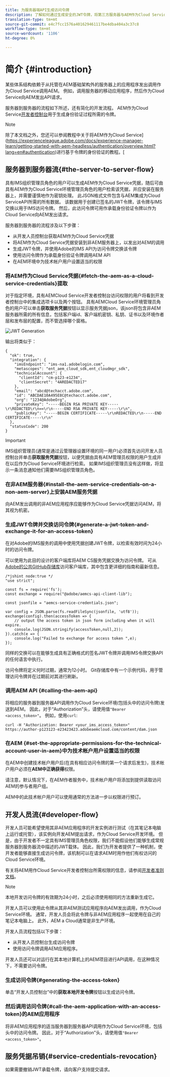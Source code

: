 ```yaml
---
title: 为服务器端API生成访问令牌
description: 了解如何通过生成安全的JWT令牌，将第三方服务器与AEM作为Cloud Service进行通信
translation-type: tm+mt
source-git-commit: e4c7fcc1576a401629461117be4dba404a3c37c8
workflow-type: tm+mt
source-wordcount: '1106'
ht-degree: 0%

---
```



# 简介 {#introduction}

某些体系结构依赖于从托管在AEM基础架构外的服务器上的应用程序发出调用作为Cloud Service调用AEM。 例如，调用服务器的移动应用程序，然后作为Cloud Service向AEM发出API请求。

服务器到服务器的流程如下所述，还有简化的开发流程。 AEM作为Cloud Service[开发者控制台](development-guidelines.md#crxde-lite-and-developer-console)用于生成身份验证过程所需的令牌。

>[!NOTE]
>
>除了本文档之外，您还可以参阅教程中关于将AEM作为Cloud Service](https://experienceleague.adobe.com/docs/experience-manager-learn/getting-started-with-aem-headless/authentication/overview.html?lang=en#authentication)进行基于令牌的身份验证的教程。[

## 服务器到服务器流{#the-server-to-server-flow}

具有IMS组织管理员角色的用户可以生成AEM作为Cloud Service凭据，随后可由具有AEM作为Cloud Service环境管理员角色的用户检索该凭据，并应安装在服务器上，并需要谨慎地作为密钥处理。 此JSON格式文件包含与AEM集成为Cloud ServiceAPI所需的所有数据。 该数据用于创建已签名的JWT令牌，该令牌与IMS交换以用于IMS访问令牌。 然后，此访问令牌可用作承载身份验证令牌以作为Cloud Service向AEM发出请求。

服务器到服务器的流程涉及以下步骤：

* 从开发人员控制台获取AEM作为Cloud Service凭据
* 将AEM作为Cloud Service凭据安装到非AEM服务器上，以发出对AEM的调用
* 生成JWT令牌，并使用Adobe的IMS API为访问令牌交换该令牌
* 使用访问令牌作为承载身份验证令牌调用AEM API
* 在AEM环境中为技术帐户用户设置适当的权限

### 将AEM作为Cloud Service凭据{#fetch-the-aem-as-a-cloud-service-credentials}提取

对于指定环境，具有AEMCloud Service开发者控制台访问权限的用户将看到开发者控制台中的集成选项卡以及两个按钮。 具有AEMCloud Service环境管理员角色的用户可以单击&#x200B;**获取服务凭据**&#x200B;按钮以显示服务凭据json，该json将包含非AEM服务器所需的所有信息，包括客户端id、客户端机密钥、私钥、证书以及环境作者层和发布层的配置，而不管选择哪个窗格。

![JWT Generation](assets/JWTtoken3.png)

输出将类似于：

```
{
  "ok": true,
  "integration": {
    "imsEndpoint": "ims-na1.adobelogin.com",
    "metascopes": "ent_aem_cloud_sdk,ent_cloudmgr_sdk",
    "technicalAccount": {
      "clientId": "cm-p123-e1234",
      "clientSecret": "4AREDACTED17"
    },
    "email": "abcd@techacct.adobe.com",
    "id": "ABCDAE10A495E8C@techacct.adobe.com",
    "org": "1234@AdobeOrg",
    "privateKey": "-----BEGIN RSA PRIVATE KEY-----\r\REDACTED\r\n==\r\n-----END RSA PRIVATE KEY-----\r\n",
    "publicKey": "-----BEGIN CERTIFICATE-----\r\nREDACTED\r\n-----END CERTIFICATE-----\r\n"
  },
  "statusCode": 200
}
```

>[!IMPORTANT]
>
>IMS组织管理员(通常是通过云管理器设置环境的同一用户)必须首先访问开发人员控制台并单击&#x200B;**获取服务凭据**&#x200B;按钮，以便凭据由具有AEM管理员权限的用户生成并在以后作为Cloud Service环境进行检索。 如果IMS组织管理员没有这样做，将显示一条消息通知他们需要IMS组织管理员角色。

### 在非AEM服务器{#install-the-aem-service-credentials-on-a-non-aem-server}上安装AEM服务凭据

向AEM发出调用的非AEM应用程序应能够作为Cloud Service凭据访问AEM，将其视为机密。

### 生成JWT令牌并交换访问令牌{#generate-a-jwt-token-and-exchange-it-for-an-access-token}

在对Adobe的IMS服务的调用中使用凭据创建JWT令牌，以检索有效时间为24小时的访问令牌。

可以使用为此目的设计的客户端库将AEM CS服务凭据交换为访问令牌。 可从[Adobe的公共GitHub存储库](https://github.com/adobe/aemcs-api-client-lib)访问客户端库，其中包含更详细的指南和最新信息。

```
/*jshint node:true */
"use strict";

const fs = require('fs');
const exchange = require("@adobe/aemcs-api-client-lib");

const jsonfile = "aemcs-service-credentials.json";

var config = JSON.parse(fs.readFileSync(jsonfile, 'utf8'));
exchange(config).then(accessToken => {
    // output the access token in json form including when it will expire.
    console.log(JSON.stringify(accessToken,null,2));
}).catch(e => {
    console.log("Failed to exchange for access token ",e);
});
```

同样的交换可以在能够生成具有正确格式的签名JWT令牌并调用IMS令牌交换API的任何语言中执行。

访问令牌将定义何时过期，通常为12小时。 Git存储库中有一个示例代码，用于管理访问令牌并在过期前对其进行刷新。

### 调用AEM API {#calling-the-aem-api}

将相应的服务器到服务器API调用作为Cloud Service环境(包括头中的访问令牌)发送到AEM。 因此，对于“Authorization”头，请使用值`"Bearer <access_token>"`。 例如，使用`curl`:

```curlc
curl -H "Authorization: Bearer <your_ims_access_token>" https://author-p123123-e23423423.adobeaemcloud.com/content/dam.json
```

### 在AEM {#set-the-appropriate-permissions-for-the-technical-account-user-in-aem}中为技术帐户用户设置适当的权限

在AEM中创建技术帐户用户后(在具有相应访问令牌的第一个请求后发生)，技术帐户用户必须在&#x200B;**AEM中正确获得**&#x200B;权限。

请注意，默认情况下，在AEM作者服务中，技术帐户用户将添加到提供读取访问AEM的参与者用户组。

AEM中的此技术帐户用户可以使用通常的方法进一步以权限进行预订。

## 开发人员流{#developer-flow}

开发人员可能希望使用其非AEM应用程序的开发实例进行测试（在其笔记本电脑上运行或托管），该实例向开发AEM提出请求，作为Cloud Service开发环境。 但是，由于开发者不一定具有IMS管理员角色权限，我们不能假设他们能够生成常规服务器到服务器流中描述的JWT载体。 因此，我们为开发者提供了一种机制，使开发者能够直接生成访问令牌，该机制可以在请求AEM时用作他们有权访问的Cloud Service环境。

有关将AEM用作Cloud Service开发者控制台所需权限的信息，请参阅[开发者准则文档](/help/implementing/developing/introduction/development-guidelines.md#crxde-lite-and-developer-console)。

>[!NOTE]
>
>本地开发访问令牌的有效期为24小时，之后必须使用相同的方法重新生成它。

开发人员可以使用此令牌从其非AEM测试应用程序向AEM发出调用，作为Cloud Service环境。 通常，开发人员会将此令牌与非AEM应用程序一起使用在自己的笔记本电脑上。 此外，AEM a Cloud通常是非生产环境。

开发人员流程包括以下步骤：

* 从开发人员控制台生成访问令牌
* 使用访问令牌调用AEM应用程序。

开发人员还可以对运行在其本地计算机上的AEM项目进行API调用，在这种情况下，不需要访问令牌。

### 生成访问令牌{#generating-the-access-token}

单击“开发人员控制台”中的&#x200B;**获取本地开发令牌**&#x200B;按钮以生成访问令牌。

### 然后调用访问令牌{#call-the-aem-application-with-an-access-token}的AEM应用程序

将非AEM应用程序的适当服务器到服务器API调用作为Cloud Service环境，包括头中的访问令牌。 因此，对于“Authorization”头，请使用值`"Bearer <access_token>"`。

## 服务凭据吊销{#service-credentials-revocation}

如果需要撤销JWT承载令牌，请向客户支持提交请求。